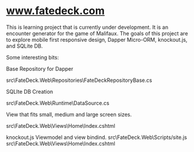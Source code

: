 www.fatedeck.com
========

This is learning project that is currently under development. It is an encounter generator for the game of Malifaux. The goals of this project are to explore mobile first responsive design, Dapper Micro-ORM, knockout.js, and SQLite DB. 

Some interesting bits:

Base Repository for Dapper

src\FateDeck.Web\Repositories\FateDeckRepositoryBase.cs

SQLIte DB Creation

src\FateDeck.Web\Runtime\DataSource.cs

View that fits small, medium and large screen sizes.

src\FateDeck.Web\Views\Home\Index.cshtml

knockout.js Viewmodel and view bindind.
src\FateDeck.Web\Scripts/site.js
src\FateDeck.Web\Views\Home\Index.cshtml
